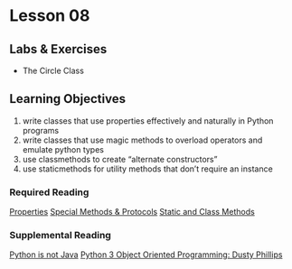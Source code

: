 # Lesson 08

## Labs & Exercises
* The Circle Class

## Learning Objectives
1. write classes that use properties effectively and naturally in Python programs
2. write classes that use  magic methods to overload operators and emulate python types
3. use classmethods to create “alternate constructors”
4. use staticmethods for utility methods that don’t require an instance

### Required Reading
[Properties](https://uwpce-pythoncert.github.io/PythonCertDevel/modules/Properties.html#properties)
[Special Methods & Protocols](https://uwpce-pythoncert.github.io/PythonCertDevel/modules/SpecialMethodsAndProtocols.html)
[Static and Class Methods](https://uwpce-pythoncert.github.io/PythonCertDevel/modules/StaticAndClassMethods.html)

### Supplemental Reading
[Python is not Java](http://dirtsimple.org/2004/12/python-is-not-java.html)
[Python 3 Object Oriented Programming: Dusty Phillips ](https://www.amazon.com/Python-3-Object-Oriented-Programming/dp/1849511268)
